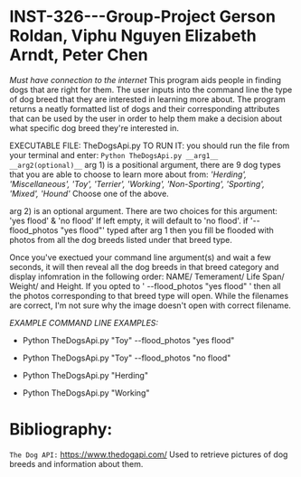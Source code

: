 # INST-326---Group-Project Gerson Roldan, Viphu Nguyen Elizabeth Arndt, Peter Chen
*Must have connection to the internet*
This program aids people in finding dogs that are right for them. The user inputs into the command line the type of dog breed that they are interested in learning more about. The program returns a neatly formatted list of dogs and their corresponding attributes that can be used by the user in order to help them make a decision about what specific dog breed they're interested in.

EXECUTABLE FILE: TheDogsApi.py
TO RUN IT: you should run the file from your terminal and enter: ```Python TheDogsApi.py __arg1__ __arg2(optional)__```
arg 1) is a positional argument, there are 9 dog types that you are able to choose to learn more about from:
*'Herding', 'Miscellaneous', 'Toy', 'Terrier', 'Working', 'Non-Sporting', 'Sporting', 'Mixed', 'Hound'*
Choose one of the above.

arg 2) is an optional argument. There are two choices for this argument: 'yes flood' & 'no flood'
If left empty, it will default to 'no flood'.
if '--flood_photos "yes flood"' typed after arg 1 then you fill be flooded with photos from all the dog breeds listed under that breed type.

Once you've exectued your command line argument(s) and wait a few seconds, it will then reveal all the dog breeds in that breed category and display infomration in the following order: NAME/ Temerament/ Life Span/ Weight/ and Height.
If you opted to ' --flood_photos "yes flood" ' then all the photos corresponding to that breed type will open. While the filenames are correct, I'm not sure why the image doesn't open with correct filename.

*EXAMPLE COMMAND LINE EXAMPLES:*
- Python TheDogsApi.py "Toy" --flood_photos "yes flood"
- Python TheDogsApi.py "Toy" --flood_photos "no flood"

- Python TheDogsApi.py "Herding"
- Python TheDogsApi.py "Working"

# Bibliography:
```The Dog API:``` https://www.thedogapi.com/
Used to retrieve pictures of dog breeds and information about them.

